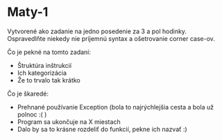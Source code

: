 # Maty-1
Vytvorené ako zadanie na jedno posedenie za 3 a pol hodinky.
Ospravedlňte niekedy nie príjemnú syntax a ošetrovanie corner case-ov.

Čo je pekné na tomto zadaní:
  * Štruktúra inštrukcií
  * Ich kategorizácia
  * Že to trvalo tak krátko
  
Čo je škaredé:
  * Prehnané používanie Exception (bola to najrýchlejšia cesta a bola už polnoc :( )
  * Program sa ukončuje na X miestach
  * Dalo by sa to krásne rozdeliť do funkcií, pekne ich nazvať :)
  
